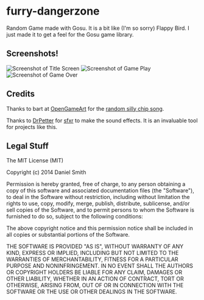 furry-dangerzone
================

Random Game made with Gosu. It is a bit like (I'm so sorry) Flappy Bird. I just made it to get a feel for the Gosu game library.

Screenshots!
------------

![Screenshot of Title Screen](https://i.imgur.com/cnknOyb.png)
![Screenshot of Game Play](https://i.imgur.com/sDltn05.png)
![Screenshot of Game Over](https://i.imgur.com/S5qFrg8.png)

Credits
-------

Thanks to bart at [OpenGameArt](http://opengameart.org) for the [random silly chip song](http://opengameart.org/content/jump-and-run-8-bit).

Thanks to [DrPetter](http://www.drpetter.se) for [sfxr](http://www.drpetter.se/project_sfxr.html) to make the sound effects. It is an invaluable tool for projects like this.
 
Legal Stuff
-----------

The MIT License (MIT)

Copyright (c) 2014 Daniel Smith

Permission is hereby granted, free of charge, to any person obtaining a copy
of this software and associated documentation files (the "Software"), to deal
in the Software without restriction, including without limitation the rights
to use, copy, modify, merge, publish, distribute, sublicense, and/or sell
copies of the Software, and to permit persons to whom the Software is
furnished to do so, subject to the following conditions:

The above copyright notice and this permission notice shall be included in all
copies or substantial portions of the Software.

THE SOFTWARE IS PROVIDED "AS IS", WITHOUT WARRANTY OF ANY KIND, EXPRESS OR
IMPLIED, INCLUDING BUT NOT LIMITED TO THE WARRANTIES OF MERCHANTABILITY,
FITNESS FOR A PARTICULAR PURPOSE AND NONINFRINGEMENT. IN NO EVENT SHALL THE
AUTHORS OR COPYRIGHT HOLDERS BE LIABLE FOR ANY CLAIM, DAMAGES OR OTHER
LIABILITY, WHETHER IN AN ACTION OF CONTRACT, TORT OR OTHERWISE, ARISING FROM,
OUT OF OR IN CONNECTION WITH THE SOFTWARE OR THE USE OR OTHER DEALINGS IN THE
SOFTWARE.